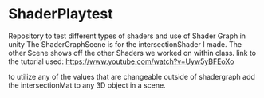 # ShaderPlaytest
 Repository to test different types of shaders and use of Shader Graph in unity
The ShaderGraphScene is for the intersectionShader I made.
The other Scene shows off the other Shaders we worked on within class.
link to the tutorial used:
https://www.youtube.com/watch?v=Uyw5yBFEoXo

to utilize any of the values that are changeable outside of shadergraph add the intersectionMat to any 3D object in a scene. 
